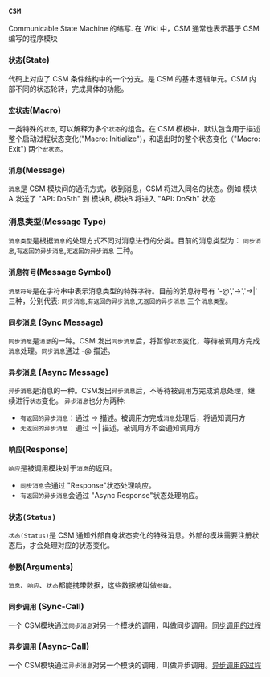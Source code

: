 ### `CSM`

Communicable State Machine 的缩写. 在 Wiki 中，CSM 通常也表示基于 CSM 编写的程序模块

### `状态`(State)

代码上对应了 CSM 条件结构中的一个分支。是 CSM 的基本逻辑单元。CSM 内部不同的状态轮转，完成具体的功能。

### `宏状态`(Macro)

一类特殊的`状态`, 可以解释为多个`状态`的组合。在 CSM 模板中，默认包含用于描述整个启动过程状态变化("Macro: Initialize")，和退出时的整个状态变化（"Macro: Exit") 两个`宏状态`。


### `消息`(Message)

`消息`是 CSM 模块间的通讯方式，收到消息，CSM 将进入同名的状态。例如 模块A 发送了 "API: DoSth" 到 模块B, 模块B 将进入 "API: DoSth" 状态

### 消息类型(Message Type)

`消息类型`是根据`消息`的处理方式不同对消息进行的分类。目前的消息类型为： `同步消息`,`有返回的异步消息`,`无返回的异步消息` 三种。

### `消息符号`(Message Symbol)

`消息符号`是在字符串中表示消息类型的特殊字符。目前的消息符号有 '-@','->','->|' 三种，分别代表: `同步消息`,`有返回的异步消息`,`无返回的异步消息` 三个`消息类型`。

### `同步消息` (Sync Message)

`同步消息`是`消息`的一种。CSM 发出`同步消息`后，将暂停`状态`变化，等待被调用方完成`消息`处理。`同步消息`通过 -@ 描述。

### `异步消息` (Async Message)

`异步消息`是消息的一种。CSM发出`异步消息`后，不等待被调用方完成消息处理，继续进行`状态`变化。
`异步消息`也分为两种:

 - `有返回的异步消息`：通过 -> 描述。被调用方完成`消息`处理后，将通知调用方
 - `无返回的异步消息`：通过 ->| 描述，被调用方不会通知调用方

### `响应`(Response)

`响应`是被调用模块对于`消息`的返回。

 - `同步消息`会通过 "Response"状态处理响应。
 - `有返回的异步消息`会通过 "Async Response"状态处理响应。

### `状态(Status)`

`状态(Status)`是 CSM 通知外部自身状态变化的特殊消息。外部的模块需要注册状态后，才会处理对应的状态变化。

### `参数`(Arguments)

`消息`、`响应`、`状态`都能携带数据，这些数据被叫做`参数`。

### `同步调用` (Sync-Call)

一个 CSM模块通过`同步消息`对另一个模块的调用，叫做同步调用。[同步调用的过程](https://github.com/NEVSTOP-LAB/Communicable-State-Machine/wiki/%E5%90%8C%E6%AD%A5%E8%B0%83%E7%94%A8)

### `异步调用` (Async-Call)

一个 CSM模块通过`异步消息`对另一个模块的调用，叫做异步调用。[异步调用的过程](https://github.com/NEVSTOP-LAB/Communicable-State-Machine/wiki/%E5%BC%82%E6%AD%A5%E8%B0%83%E7%94%A8)